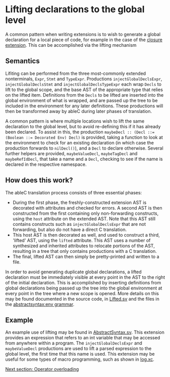 # Lifting declarations to the global level
A common pattern when writing extensions is to wish to generate a global declaration for a local piece of code, for example in the case of the [closure extension](https://github.com/melt-umn/ableC-closure).  This can be accomplished via the lifting mechanism

## Semantics
Lifiting can be performed from the three most-commonly extended nonterminals, `Expr`, `Stmt` and `TypeExpr`.  Productions `injectGlobalDeclsExpr`, `injectGlobalDeclsStmt` and `injectGlobalDeclsTypeExpr` each wrap `Decls` to lift to the global scope, and the base AST of the appropriate type that relies on the lifted item.  Definitions from the `Decls` to be lifted are inserted into the global environment of what is wrapped, and are passed up the tree to be included in the environment for any later definitions.  These productions will then be transformed away by ableC during later phases of translation.  

A common pattern is where multiple locations wish to lift the same declaration to the global level, but to avoid re-defining this if it has already been declared.  To assist in this, the production `maybeDecl :: (Decl ::= (Boolean ::= Decorated Env) Decl)` is provided, taking a function to look at the environment to check for an existing declaration (in which case the production forwards to `nilDecl()`), and a `Decl` to declare otherwise.  Several further helpers are provided, `maybeValueDecl`, `maybeTagDecl` and `maybeRefIdDecl`, that take a name and a `Decl`, checking to see if the name is declared in the respective namespace.  

## How does this work?
The ableC translation process consists of three essential phases:
* During the first phase, the freshly-constructed extension AST is decorated with attributes and checked for errors.  A second AST is then constructed from the first containing only non-forwarding constructs, using the `host` attribute on the extended AST.  Note that this AST still contains constructs such as `injectGlobalDeclsExpr` that are not forwarding, but also do not have a direct C translation.  
* This host AST is then decorated as well, and used to construct a third, 'lifted' AST, using the `lifted` attribute.  This AST uses a number of synthesized and inherited attributes to relocate portions of the AST, resulting in a tree that only contains productions with a C translation.  
* The final, lifted AST can then simply be pretty-printed and written to a file.  

In order to avoid generating duplicate global declarations, a lifted declaration must be immediately visible at every point in the AST to the right of the initial declaration.  This is accomplished by inserting definitions from global declarations being passed up the tree into the global environment at every point in the tree where a new scope is opened.  More details on this may be found documented in the source code, in [Lifted.sv](../../edu.umn.cs.melt.ableC/abstractsyntax/Lifted.sv) and the files in the [abstractsyntax:env grammar](../../edu.umn.cs.melt.ableC/abstractsyntax/env).  

## Example
An example use of lifting may be found in [AbstractSyntax.sv](edu.umn.cs.melt.tutorials.ableC.globalint/abstractsyntax/AbstractSyntax.sv).  This extension provides an expression that refers to an int variable that may be accessed from anywhere within a program.  The `injectGlobalDeclsExpr` and `maybeValueDecl` productions are used to lift a parsed expression to the global level, the first time that this name is used.  This extension may be useful for some types of macro programming, such as shown in [log.xc](log.xc).  

[Next section: Operator overloading](../overloading/)
